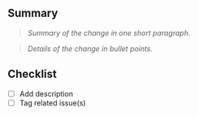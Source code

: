 ## Summary

> _Summary of the change in one short paragraph._

> _Details of the change in bullet points._

## Checklist

- [ ] Add description
- [ ] Tag related issue(s)

